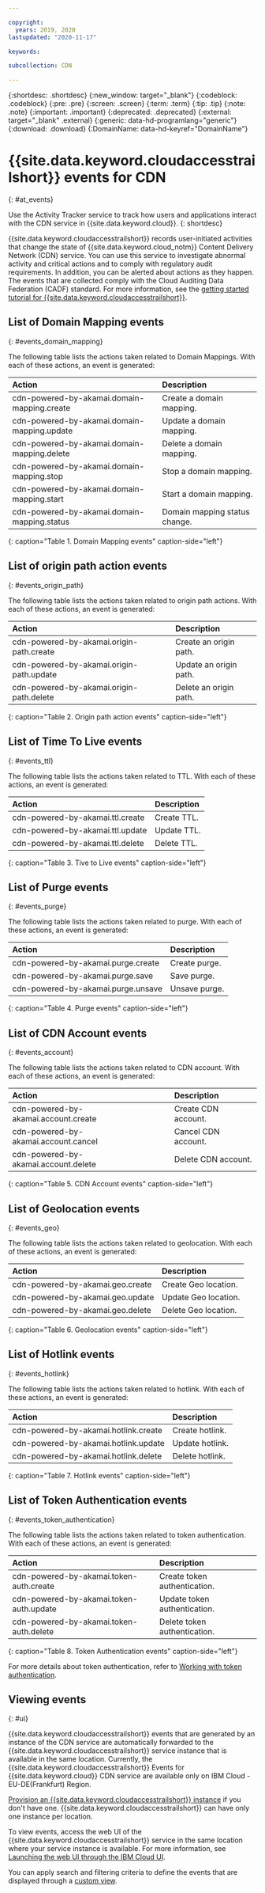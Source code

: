 ```yaml
---

copyright:
  years: 2019, 2020
lastupdated: "2020-11-17"

keywords:  

subcollection: CDN

---
```


{:shortdesc: .shortdesc}
{:new_window: target="_blank"}
{:codeblock: .codeblock}
{:pre: .pre}
{:screen: .screen}
{:term: .term}
{:tip: .tip}
{:note: .note}
{:important: .important}
{:deprecated: .deprecated}
{:external: target="_blank" .external}
{:generic: data-hd-programlang="generic"}
{:download: .download}
{:DomainName: data-hd-keyref="DomainName"}

# {{site.data.keyword.cloudaccesstrailshort}} events for CDN
{: #at_events}

Use the Activity Tracker service to track how users and applications interact with the CDN service in {{site.data.keyword.cloud}}.
{: shortdesc}

{{site.data.keyword.cloudaccesstrailshort}} records user-initiated activities that change the state of {{site.data.keyword.cloud_notm}} Content Delivery Network (CDN) service. You can use this service to investigate abnormal activity and critical actions and to comply with regulatory audit requirements. In addition, you can be alerted about actions as they happen. The events that are collected comply with the Cloud Auditing Data Federation (CADF) standard. For more information, see the [getting started tutorial for {{site.data.keyword.cloudaccesstrailshort}}](/docs/activity-tracker?topic=activity-tracker-getting-started).

## List of Domain Mapping events
{: #events_domain_mapping}

The following table lists the actions taken related to Domain Mappings. With each of these actions, an event is generated:

| Action                                              | Description                                            |
|:-----------------------------------------------|:----------------------------------------------------|
| cdn-powered-by-akamai.domain-mapping.create | Create a domain mapping.     |
| cdn-powered-by-akamai.domain-mapping.update | Update a domain mapping.     |
| cdn-powered-by-akamai.domain-mapping.delete | Delete a domain mapping.     |
| cdn-powered-by-akamai.domain-mapping.stop | Stop a domain mapping.     |
| cdn-powered-by-akamai.domain-mapping.start | Start a domain mapping.     |
| cdn-powered-by-akamai.domain-mapping.status | Domain mapping status change.     |
{: caption="Table 1. Domain Mapping events" caption-side="left"}

## List of origin path action events
{: #events_origin_path}

The following table lists the actions taken related to origin path actions. With each of these actions, an event is generated:

| Action                                              | Description                                            |
|:-----------------------------------------------|:----------------------------------------------------|
| cdn-powered-by-akamai.origin-path.create | Create an origin path.     |
| cdn-powered-by-akamai.origin-path.update | Update an origin path.     |
| cdn-powered-by-akamai.origin-path.delete | Delete an origin path.     |
{: caption="Table 2. Origin path action events" caption-side="left"}

## List of Time To Live events
{: #events_ttl}

The following table lists the actions taken related to TTL. With each of these actions, an event is generated:

| Action                                              | Description                                            |
|:-----------------------------------------------|:----------------------------------------------------|
| cdn-powered-by-akamai.ttl.create | Create TTL.     |
| cdn-powered-by-akamai.ttl.update | Update TTL.     |
| cdn-powered-by-akamai.ttl.delete | Delete TTL.     |
{: caption="Table 3. Tive to Live events" caption-side="left"}

## List of Purge events
{: #events_purge}

The following table lists the actions taken related to purge. With each of these actions, an event is generated:

| Action                                              | Description                                            |
|:-----------------------------------------------|:----------------------------------------------------|
| cdn-powered-by-akamai.purge.create | Create purge.     |
| cdn-powered-by-akamai.purge.save | Save purge.     |
| cdn-powered-by-akamai.purge.unsave | Unsave purge.     |
{: caption="Table 4. Purge events" caption-side="left"}

## List of CDN Account events
{: #events_account}

The following table lists the actions taken related to CDN account. With each of these actions, an event is generated:

| Action                                              | Description                                            |
|:-----------------------------------------------|:----------------------------------------------------|
| cdn-powered-by-akamai.account.create | Create CDN account.     |
| cdn-powered-by-akamai.account.cancel | Cancel CDN account.     |
| cdn-powered-by-akamai.account.delete | Delete CDN account.     |
{: caption="Table 5. CDN Account events" caption-side="left"}

## List of Geolocation events
{: #events_geo}

The following table lists the actions taken related to geolocation. With each of these actions, an event is generated:

| Action                                              | Description                                            |
|:-----------------------------------------------|:----------------------------------------------------|
| cdn-powered-by-akamai.geo.create | Create Geo location.     |
| cdn-powered-by-akamai.geo.update | Update Geo location.     |
| cdn-powered-by-akamai.geo.delete | Delete Geo location.     |
{: caption="Table 6. Geolocation events" caption-side="left"}

## List of Hotlink events
{: #events_hotlink}

The following table lists the actions taken related to hotlink. With each of these actions, an event is generated:

| Action                                              | Description                                            |
|:-----------------------------------------------|:----------------------------------------------------|
| cdn-powered-by-akamai.hotlink.create | Create hotlink.     |
| cdn-powered-by-akamai.hotlink.update | Update hotlink.     |
| cdn-powered-by-akamai.hotlink.delete | Delete hotlink.     |
{: caption="Table 7. Hotlink events" caption-side="left"}

## List of Token Authentication events
{: #events_token_authentication}

The following table lists the actions taken related to token authentication. With each of these actions, an event is generated:

| Action                                              | Description                                            |
|:-----------------------------------------------|:----------------------------------------------------|
| cdn-powered-by-akamai.token-auth.create | Create token authentication.     |
| cdn-powered-by-akamai.token-auth.update | Update token authentication.     |
| cdn-powered-by-akamai.token-auth.delete | Delete token authentication.     |
{: caption="Table 8. Token Authentication events" caption-side="left"}

For more details about token authentication, refer to [Working with token authentication](/docs/CDN?topic=CDN-working-with-token-authentication).

## Viewing events
{: #ui}

{{site.data.keyword.cloudaccesstrailshort}} events that are generated by an instance of the CDN service are automatically forwarded to the {{site.data.keyword.cloudaccesstrailshort}} service instance that is available in the same location. Currently, the {{site.data.keyword.cloudaccesstrailshort}} Events for {{site.data.keyword.cloud}} CDN service are available only on IBM Cloud - EU-DE(Frankfurt) Region.

[Provision an {{site.data.keyword.cloudaccesstrailshort}} instance](/docs/activity-tracker?topic=activity-tracker-provision) if you don't have one. {{site.data.keyword.cloudaccesstrailshort}} can have only one instance per location.

To view events, access the web UI of the {{site.data.keyword.cloudaccesstrailshort}} service in the same location where your service instance is available. For more information, see [Launching the web UI through the IBM Cloud UI](/docs/activity-tracker?topic=activity-tracker-launch#launch_cloud_ui).

You can apply search and filtering criteria to define the events that are displayed through a [custom view](/docs/activity-tracker?topic=activity-tracker-views).

